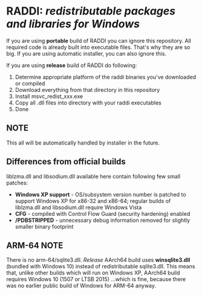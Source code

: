 # RADDI: *redistributable packages and libraries for Windows*

If you are using **portable** build of RADDI you can ignore this repository. All required code is already built into executable files. That's why they are so big. If you are using automatic installer, you can also ignore this.

If you are using **release** build of RADDI do following:

1. Determine appropriate platform of the raddi binaries you've downloaded or compiled
2. Download everything from that directory in this repository
3. Install msvc_redist_xxx.exe
4. Copy all .dll files into directory with your raddi executables
5. Done

## NOTE

This all will be automatically handled by installer in the future.

## Differences from official builds

liblzma.dll and libsodium.dll available here contain following few small patches:

* **Windows XP support** - OS/subsystem version number is patched to support Windows XP for x86-32 and x86-64; regular builds of liblzma.dll and libsodium.dll require Windows Vista
* **CFG** - compiled with Control Flow Guard (security hardening) enabled
* **/PDBSTRIPPED** - unnecessary debug information removed for slightly smaller binary footprint 

## ARM-64 NOTE

There is no arm-64/sqlite3.dll. *Release* AArch64 build uses **winsqlite3.dll** (bundled with Windows 10) instead of redistributable sqlite3.dll. This means that, unlike other builds which will run on Windows XP, AArch64 build requires Windows 10 (1507 or LTSB 2015) ...which is fine, because there was no earlier public build of Windows for ARM-64 anyway.

